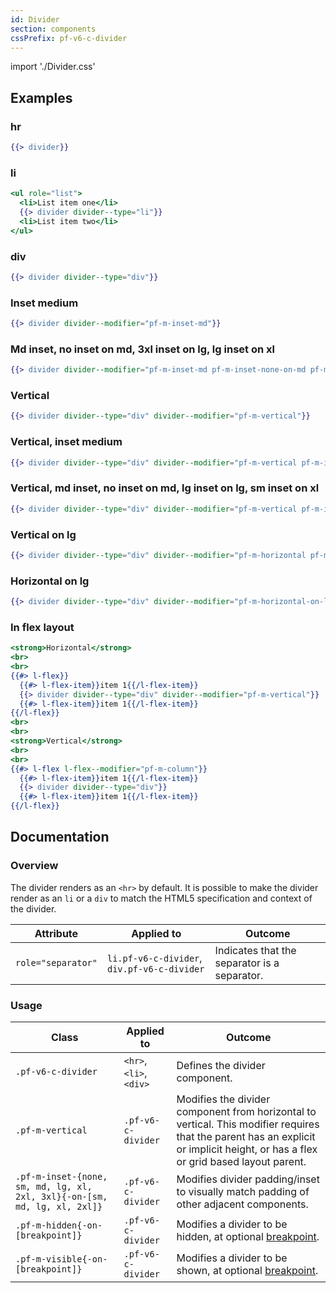 ```yaml
---
id: Divider
section: components
cssPrefix: pf-v6-c-divider
---
```


import './Divider.css'

## Examples

### hr

```hbs
{{> divider}}
```

### li

```hbs
<ul role="list">
  <li>List item one</li>
  {{> divider divider--type="li"}}
  <li>List item two</li>
</ul>
```

### div
```hbs
{{> divider divider--type="div"}}
```

### Inset medium

```hbs
{{> divider divider--modifier="pf-m-inset-md"}}
```

### Md inset, no inset on md, 3xl inset on lg, lg inset on xl

```hbs
{{> divider divider--modifier="pf-m-inset-md pf-m-inset-none-on-md pf-m-inset-3xl-on-lg pf-m-inset-lg-on-xl"}}
```

### Vertical

```hbs
{{> divider divider--type="div" divider--modifier="pf-m-vertical"}}
```

### Vertical, inset medium

```hbs
{{> divider divider--type="div" divider--modifier="pf-m-vertical pf-m-inset-md"}}
```

### Vertical, md inset, no inset on md, lg inset on lg, sm inset on xl

```hbs
{{> divider divider--type="div" divider--modifier="pf-m-vertical pf-m-inset-md pf-m-inset-none-on-md pf-m-inset-lg-on-lg pf-m-inset-sm-on-xl"}}
```

### Vertical on lg

```hbs
{{> divider divider--type="div" divider--modifier="pf-m-horizontal pf-m-vertical-on-lg"}}
```

### Horizontal on lg

```hbs
{{> divider divider--type="div" divider--modifier="pf-m-horizontal-on-lg pf-m-vertical"}}
```

### In flex layout

```hbs
<strong>Horizontal</strong>
<br>
<br>
{{#> l-flex}}
  {{#> l-flex-item}}item 1{{/l-flex-item}}
  {{> divider divider--type="div" divider--modifier="pf-m-vertical"}}
  {{#> l-flex-item}}item 1{{/l-flex-item}}
{{/l-flex}}
<br>
<br>
<strong>Vertical</strong>
<br>
<br>
{{#> l-flex l-flex--modifier="pf-m-column"}}
  {{#> l-flex-item}}item 1{{/l-flex-item}}
  {{> divider divider--type="div"}}
  {{#> l-flex-item}}item 1{{/l-flex-item}}
{{/l-flex}}
```

## Documentation

### Overview

The divider renders as an `<hr>` by default. It is possible to make the divider render as an `li` or a `div` to match the HTML5 specification and context of the divider.

| Attribute | Applied to | Outcome |
| -- | -- | -- |
| `role="separator"` | `li.pf-v6-c-divider`, `div.pf-v6-c-divider` | Indicates that the separator is a separator. |

### Usage

| Class | Applied to | Outcome |
| -- | -- | -- |
| `.pf-v6-c-divider` | `<hr>`, `<li>`, `<div>` | Defines the divider component. |
| `.pf-m-vertical` | `.pf-v6-c-divider` | Modifies the divider component from horizontal to vertical. This modifier requires that the parent has an explicit or implicit height, or has a flex or grid based layout parent. |
| `.pf-m-inset-{none, sm, md, lg, xl, 2xl, 3xl}{-on-[sm, md, lg, xl, 2xl]}` | `.pf-v6-c-divider` | Modifies divider padding/inset to visually match padding of other adjacent components. |
| `.pf-m-hidden{-on-[breakpoint]}` | `.pf-v6-c-divider` | Modifies a divider to be hidden, at optional [breakpoint](/developer-resources/global-css-variables#breakpoint-variables-and-class-suffixes). |
| `.pf-m-visible{-on-[breakpoint]}` | `.pf-v6-c-divider` | Modifies a divider to be shown, at optional [breakpoint](/developer-resources/global-css-variables#breakpoint-variables-and-class-suffixes). |
